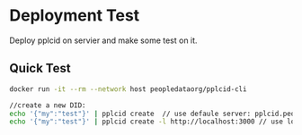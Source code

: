 # Deployment Test

Deploy pplcid on servier and make some test on it.

## Quick Test

```bash
docker run -it --rm --network host peopledataorg/pplcid-cli

//create a new DID:
echo '{"my":"test"}' | pplcid create  // use defaule server: pplcid.peopledata.org.cn
echo '{"my":"test"}' | pplcid create -l http://localhost:3000 // use localhost  server
```
